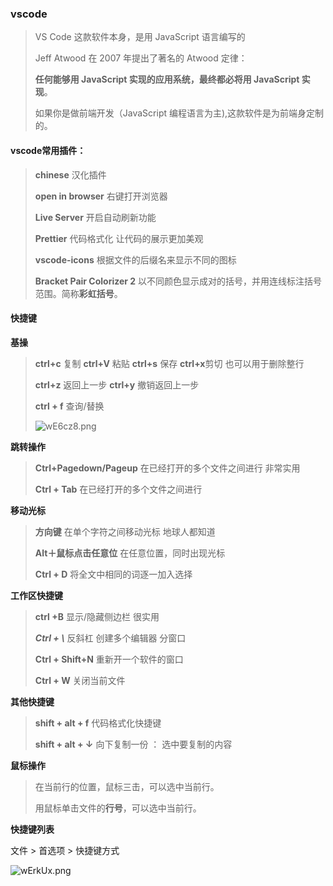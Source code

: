 ### vscode

> VS Code 这款软件本身，是用 JavaScript 语言编写的
>
> Jeff Atwood 在 2007 年提出了著名的 Atwood 定律：
>
> **任何能够用 JavaScript 实现的应用系统，最终都必将用 JavaScript 实现**。
>
> 如果你是做前端开发（JavaScript 编程语言为主),这款软件是为前端身定制的。

#### vscode常用插件：

> **chinese**   汉化插件    
>
> **open in browser**     右键打开浏览器
>
> **Live Server**      开启自动刷新功能
>
> **Prettier**     代码格式化  让代码的展示更加美观
>
> **vscode-icons**     根据文件的后缀名来显示不同的图标
>
> **Bracket Pair Colorizer 2**    以不同颜色显示成对的括号，并用连线标注括号范围。简称**彩虹括号**。

#### 快捷键

**基操**

> **ctrl+c**  复制   **ctrl+V** 粘贴      **ctrl+s**  保存     **ctrl+x**剪切  也可以用于删除整行
>
> **ctrl+z**  返回上一步    **ctrl+y** 撤销返回上一步
>
> **ctrl + f** 查询/替换 
>
> ![wE6cz8.png](https://s1.ax1x.com/2020/09/05/wE6cz8.png)

**跳转操作**

> **Ctrl+Pagedown/Pageup**   		在已经打开的多个文件之间进行   非常实用
>
> **Ctrl + Tab**    								在已经打开的多个文件之间进行

**移动光标**

> **方向键**        						在单个字符之间移动光标      地球人都知道
>
> **Alt＋鼠标点击任意位**			在任意位置，同时出现光标
>
> **Ctrl + D**                                  将全文中相同的词逐一加入选择

**工作区快捷键**

> **ctrl +B**   显示/隐藏侧边栏    很实用
>
> ***Ctrl + \\***     反斜杠 创建多个编辑器 分窗口
>
> **Ctrl + Shift+N**  重新开一个软件的窗口 
>
> **Ctrl + W**     关闭当前文件

**其他快捷键**

>  **shift + alt + f**     代码格式化快捷键 
>
>  **shift + alt + ↓**     向下复制一份 ： 选中要复制的内容 

**鼠标操作**

> 在当前行的位置，鼠标三击，可以选中当前行。
>
> 用鼠标单击文件的**行号**，可以选中当前行。

**快捷键列表**

文件 > 首选项 > 快捷键方式

![wErkUx.png](https://s1.ax1x.com/2020/09/05/wErkUx.png)